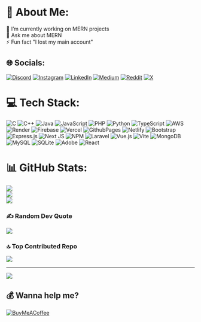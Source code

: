 # 💫 About Me:
🔭 I’m currently working on MERN projects<br>💬 Ask me about MERN<br>⚡ Fun fact "I lost my main account"


## 🌐 Socials:
[![Discord](https://img.shields.io/badge/Discord-%237289DA.svg?logo=discord&logoColor=white)](https://discord.gg/Phuke@1390) [![Instagram](https://img.shields.io/badge/Instagram-%23E4405F.svg?logo=Instagram&logoColor=white)](https://instagram.com/uix_phuke) [![LinkedIn](https://img.shields.io/badge/LinkedIn-%230077B5.svg?logo=linkedin&logoColor=white)](https://linkedin.com/in/rohan-in) [![Medium](https://img.shields.io/badge/Medium-12100E?logo=medium&logoColor=white)](https://medium.com/@UiX) [![Reddit](https://img.shields.io/badge/Reddit-%23FF4500.svg?logo=Reddit&logoColor=white)](https://reddit.com/user/phu-ke) [![X](https://img.shields.io/badge/X-black.svg?logo=X&logoColor=white)](https://x.com/rohanphuke) 

# 💻 Tech Stack:
![C](https://img.shields.io/badge/c-%2300599C.svg?style=flat&logo=c&logoColor=white) ![C++](https://img.shields.io/badge/c++-%2300599C.svg?style=flat&logo=c%2B%2B&logoColor=white) ![Java](https://img.shields.io/badge/java-%23ED8B00.svg?style=flat&logo=openjdk&logoColor=white) ![JavaScript](https://img.shields.io/badge/javascript-%23323330.svg?style=flat&logo=javascript&logoColor=%23F7DF1E) ![PHP](https://img.shields.io/badge/php-%23777BB4.svg?style=flat&logo=php&logoColor=white) ![Python](https://img.shields.io/badge/python-3670A0?style=flat&logo=python&logoColor=ffdd54) ![TypeScript](https://img.shields.io/badge/typescript-%23007ACC.svg?style=flat&logo=typescript&logoColor=white) ![AWS](https://img.shields.io/badge/AWS-%23FF9900.svg?style=flat&logo=amazon-aws&logoColor=white) ![Render](https://img.shields.io/badge/Render-%46E3B7.svg?style=flat&logo=render&logoColor=white) ![Firebase](https://img.shields.io/badge/firebase-%23039BE5.svg?style=flat&logo=firebase) ![Vercel](https://img.shields.io/badge/vercel-%23000000.svg?style=flat&logo=vercel&logoColor=white) ![GithubPages](https://img.shields.io/badge/github%20pages-121013?style=flat&logo=github&logoColor=white) ![Netlify](https://img.shields.io/badge/netlify-%23000000.svg?style=flat&logo=netlify&logoColor=#00C7B7) ![Bootstrap](https://img.shields.io/badge/bootstrap-%238511FA.svg?style=flat&logo=bootstrap&logoColor=white) ![Express.js](https://img.shields.io/badge/express.js-%23404d59.svg?style=flat&logo=express&logoColor=%2361DAFB) ![Next JS](https://img.shields.io/badge/Next-black?style=flat&logo=next.js&logoColor=white) ![NPM](https://img.shields.io/badge/NPM-%23CB3837.svg?style=flat&logo=npm&logoColor=white) ![Laravel](https://img.shields.io/badge/laravel-%23FF2D20.svg?style=flat&logo=laravel&logoColor=white) ![Vue.js](https://img.shields.io/badge/vue.js-%2335495e.svg?style=flat&logo=vuedotjs&logoColor=%234FC08D) ![Vite](https://img.shields.io/badge/vite-%23646CFF.svg?style=flat&logo=vite&logoColor=white) ![MongoDB](https://img.shields.io/badge/MongoDB-%234ea94b.svg?style=flat&logo=mongodb&logoColor=white) ![MySQL](https://img.shields.io/badge/mysql-4479A1.svg?style=flat&logo=mysql&logoColor=white) ![SQLite](https://img.shields.io/badge/sqlite-%2307405e.svg?style=flat&logo=sqlite&logoColor=white) ![Adobe](https://img.shields.io/badge/adobe-%23FF0000.svg?style=flat&logo=adobe&logoColor=white) ![React](https://img.shields.io/badge/react-%2320232a.svg?style=flat&logo=react&logoColor=%2361DAFB) 
# 📊 GitHub Stats:
![](https://github-readme-stats.vercel.app/api?username=uixPhuke&theme=transparent&hide_border=true&include_all_commits=true&count_private=false)<br/>
![](https://github-readme-streak-stats.herokuapp.com/?user=uixPhuke&theme=transparent&hide_border=true)<br/>
![](https://github-readme-stats.vercel.app/api/top-langs/?username=uixPhuke&theme=transparent&hide_border=true&include_all_commits=true&count_private=false&layout=compact)

### ✍️ Random Dev Quote
![](https://quotes-github-readme.vercel.app/api?type=vetical&theme=tokyonight)

### 🔝 Top Contributed Repo
![](https://github-contributor-stats.vercel.app/api?username=uixPhuke&limit=5&theme=dark&combine_all_yearly_contributions=true)

---
[![](https://visitcount.itsvg.in/api?id=uixPhuke&icon=10&color=13)](https://visitcount.itsvg.in)

  ## 💰 Wanna help me?
  [![BuyMeACoffee](https://img.shields.io/badge/Buy%20Me%20a%20Coffee-ffdd00?style=for-the-badge&logo=buy-me-a-coffee&logoColor=black)](https://buymeacoffee.com/uixphuke) 

  
<!-- Proudly created with GPRM ( https://gprm.itsvg.in ) -->
